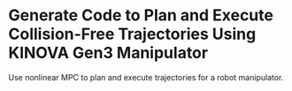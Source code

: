# **Generate Code to Plan and Execute Collision-Free Trajectories Using KINOVA Gen3 Manipulator**

Use nonlinear MPC to plan and execute trajectories for a robot manipulator.

